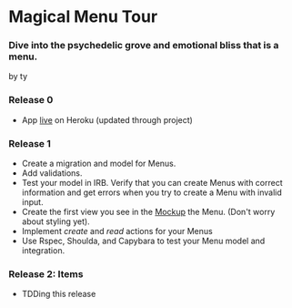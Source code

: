 # Magical Menu Tour

### Dive into the psychedelic grove and emotional bliss that is a menu.

by ty

### Release 0

* App [live](http://magical-menu-tour.herokuapp.com/) on Heroku (updated through project)

### Release 1

* Create a migration and model for Menus.
* Add validations.
* Test your model in IRB.  Verify that you can create Menus with correct information and get errors when you try to create a Menu with invalid input.
* Create the first view you see in the [Mockup](menu.png) the Menu. (Don't worry about styling yet).
* Implement _create_ and _read_ actions for your Menus
* Use Rspec, Shoulda, and Capybara to test your Menu model and integration.

### Release 2: Items

* TDDing this release